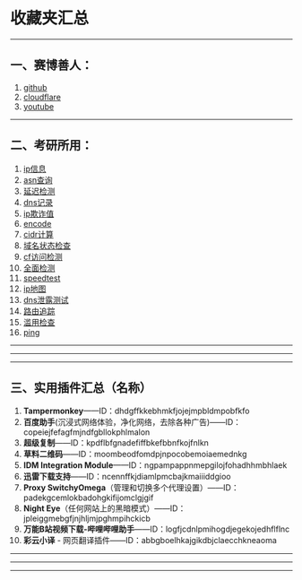 # 收藏夹汇总

---

## 一、赛博善人：

1. [github](https://github.com/)
2. [cloudflare](https://www.cloudflare.com/)
3. [youtube](https://youtube.com/)

---

## 二、考研所用：

1. [ip信息](https://ipinfo.io/)
2. [asn查询](https://bgp.he.net/)
3. [延迟检测](https://www.itdog.cn/tcping/)
4. [dns记录](https://www.nslookup.io/)
5. [ip欺诈值](https://ip.ping0.cc/)
6. [encode](https://www.urlencoder.org/)
7. [cidr计算](https://www.sioe.cn/xinqing/CIDR.php)
8. [域名状态检查](https://lookup.icann.org/en/lookup)
9. [cf访问检测](https://ip.sb/)
10. [全面检测](https://ip.skk.moe/)
11. [speedtest](https://www.speedtest.net/)
12. [ip地图](https://ipdata.co/)
13. [dns泄露测试](https://browserleaks.com/dns)
14. [路由追踪](https://www.itdog.cn/traceroute/)
15. [滥用检查](https://www.abuseipdb.com/)
16. [ping](https://ping.pe/)




---

---

---

## 三、实用插件汇总（名称）

1. **Tampermonkey**——ID：dhdgffkkebhmkfjojejmpbldmpobfkfo
2. **百度助手**(沉浸式网络体验，净化网络，去除各种广告)——ID：copeiejfefagfmjndfgbllokphlmalon
3. **超级复制**——ID：kpdflbfgnadefiffbkefbbnfkojfnlkn
4. **草料二维码**——ID：moombeodfomdpjnpocobemoiaemednkg
5. **IDM Integration Module**——ID：ngpampappnmepgilojfohadhhmbhlaek
6. **迅雷下载支持**——ID：ncennffkjdiamlpmcbajkmaiiiddgioo
7. **Proxy SwitchyOmega**（管理和切换多个代理设置）——ID：padekgcemlokbadohgkifijomclgjgif
8. **Night Eye**（任何网站上的黑暗模式）——ID：jpleiggmebgfjnjhljmjpghmpihckicb
9. **万能B站视频下载-哔哩哔哩助手**——ID：logfjcdnlpmihogdjegekojedhflflnc
10. **彩云小译** - 网页翻译插件——ID：abbgboelhkajgikdbjclaecchkneaoma

---

---

---

